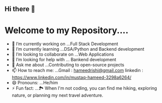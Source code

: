 ## Hi there 👋

# Welcome to my Repository....

- 🔭 I’m currently working on ...Full Stack Development
- 🌱 I’m currently learning ...DSA/Python and Backend development
- 👯 I’m looking to collaborate on ...Web Applications
- 🤔 I’m looking for help with ... Bankend development 
- 💬 Ask me about ...Contributing to open-source projects
- 📫 How to reach me: ...Gmail : hameedrishi@gmail.com
                          linkedin : https://www.linkedin.com/in/mustaq-hameed-3298a6264/
- 😄 Pronouns: ...He/him
- ⚡ Fun fact: ...🏞️ When I'm not coding, you can find me hiking, exploring nature, or planning my next travel adventure.
